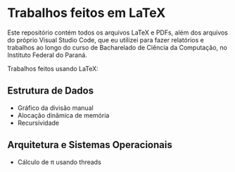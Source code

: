 # Trabalhos feitos em LaTeX
Este repositório contém todos os arquivos LaTeX e PDFs, além dos arquivos do próprio Visual Studio Code, que eu utilizei para fazer relatórios e trabalhos ao longo do curso de Bacharelado de Ciência da Computação, no Instituto Federal do Paraná.

Trabalhos feitos usando LaTeX:

## Estrutura de Dados
- Gráfico da divisão manual
- Alocação dinâmica de memória
- Recursividade

## Arquitetura e Sistemas Operacionais
 - Cálculo de π usando threads
